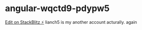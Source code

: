 # angular-wqctd9-pdypw5

[Edit on StackBlitz ⚡️](https://stackblitz.com/edit/angular-wqctd9-pdypw5)
lianch5 is my another account acturally.
again
